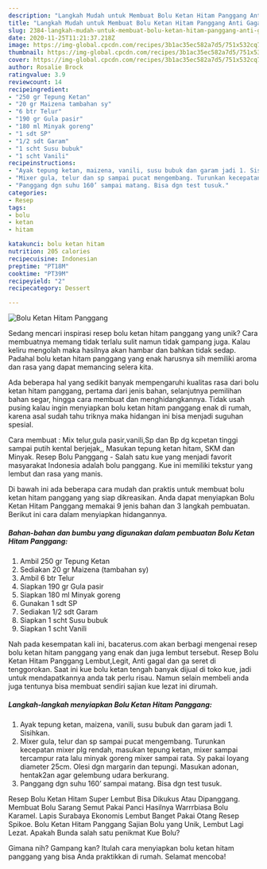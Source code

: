 ```yaml
---
description: "Langkah Mudah untuk Membuat Bolu Ketan Hitam Panggang Anti Gagal"
title: "Langkah Mudah untuk Membuat Bolu Ketan Hitam Panggang Anti Gagal"
slug: 2384-langkah-mudah-untuk-membuat-bolu-ketan-hitam-panggang-anti-gagal
date: 2020-11-25T11:21:37.218Z
image: https://img-global.cpcdn.com/recipes/3b1ac35ec582a7d5/751x532cq70/bolu-ketan-hitam-panggang-foto-resep-utama.jpg
thumbnail: https://img-global.cpcdn.com/recipes/3b1ac35ec582a7d5/751x532cq70/bolu-ketan-hitam-panggang-foto-resep-utama.jpg
cover: https://img-global.cpcdn.com/recipes/3b1ac35ec582a7d5/751x532cq70/bolu-ketan-hitam-panggang-foto-resep-utama.jpg
author: Rosalie Brock
ratingvalue: 3.9
reviewcount: 14
recipeingredient:
- "250 gr Tepung Ketan"
- "20 gr Maizena tambahan sy"
- "6 btr Telur"
- "190 gr Gula pasir"
- "180 ml Minyak goreng"
- "1 sdt SP"
- "1/2 sdt Garam"
- "1 scht Susu bubuk"
- "1 scht Vanili"
recipeinstructions:
- "Ayak tepung ketan, maizena, vanili, susu bubuk dan garam jadi 1. Sisihkan."
- "Mixer gula, telur dan sp sampai pucat mengembang. Turunkan kecepatan mixer plg rendah, masukan tepung ketan, mixer sampai tercampur rata lalu minyak goreng mixer sampai rata. Sy pakai loyang diameter 25cm. Olesi dgn margarin dan tepungi. Masukan adonan, hentak2an agar gelembung udara berkurang."
- "Panggang dgn suhu 160’ sampai matang. Bisa dgn test tusuk."
categories:
- Resep
tags:
- bolu
- ketan
- hitam

katakunci: bolu ketan hitam 
nutrition: 205 calories
recipecuisine: Indonesian
preptime: "PT18M"
cooktime: "PT39M"
recipeyield: "2"
recipecategory: Dessert

---
```



![Bolu Ketan Hitam Panggang](https://img-global.cpcdn.com/recipes/3b1ac35ec582a7d5/751x532cq70/bolu-ketan-hitam-panggang-foto-resep-utama.jpg)

Sedang mencari inspirasi resep bolu ketan hitam panggang yang unik? Cara membuatnya memang tidak terlalu sulit namun tidak gampang juga. Kalau keliru mengolah maka hasilnya akan hambar dan bahkan tidak sedap. Padahal bolu ketan hitam panggang yang enak harusnya sih memiliki aroma dan rasa yang dapat memancing selera kita.

Ada beberapa hal yang sedikit banyak mempengaruhi kualitas rasa dari bolu ketan hitam panggang, pertama dari jenis bahan, selanjutnya pemilihan bahan segar, hingga cara membuat dan menghidangkannya. Tidak usah pusing kalau ingin menyiapkan bolu ketan hitam panggang enak di rumah, karena asal sudah tahu triknya maka hidangan ini bisa menjadi suguhan spesial.

Cara membuat : Mix telur,gula pasir,vanili,Sp dan Bp dg kcpetan tinggi sampai putih kental berjejak,, Masukan tepung ketan hitam, SKM dan Minyak. Resep Bolu Panggang - Salah satu kue yang menjadi favorit masyarakat Indonesia adalah bolu panggang. Kue ini memiliki tekstur yang lembut dan rasa yang manis.


Di bawah ini ada beberapa cara mudah dan praktis untuk membuat bolu ketan hitam panggang yang siap dikreasikan. Anda dapat menyiapkan Bolu Ketan Hitam Panggang memakai 9 jenis bahan dan 3 langkah pembuatan. Berikut ini cara dalam menyiapkan hidangannya.

<!--inarticleads1-->

##### Bahan-bahan dan bumbu yang digunakan dalam pembuatan Bolu Ketan Hitam Panggang:

1. Ambil 250 gr Tepung Ketan
1. Sediakan 20 gr Maizena (tambahan sy)
1. Ambil 6 btr Telur
1. Siapkan 190 gr Gula pasir
1. Siapkan 180 ml Minyak goreng
1. Gunakan 1 sdt SP
1. Sediakan 1/2 sdt Garam
1. Siapkan 1 scht Susu bubuk
1. Siapkan 1 scht Vanili


Nah pada kesempatan kali ini, bacaterus.com akan berbagi mengenai resep bolu ketan hitam panggang yang enak dan juga lembut tersebut. Resep Bolu Ketan Hitam Panggang Lembut,Legit, Anti gagal dan ga seret di tenggorokan. Saat ini kue bolu ketan tengah banyak dijual di toko kue, jadi untuk mendapatkannya anda tak perlu risau. Namun selain membeli anda juga tentunya bisa membuat sendiri sajian kue lezat ini dirumah. 

<!--inarticleads2-->

##### Langkah-langkah menyiapkan Bolu Ketan Hitam Panggang:

1. Ayak tepung ketan, maizena, vanili, susu bubuk dan garam jadi 1. Sisihkan.
1. Mixer gula, telur dan sp sampai pucat mengembang. Turunkan kecepatan mixer plg rendah, masukan tepung ketan, mixer sampai tercampur rata lalu minyak goreng mixer sampai rata. Sy pakai loyang diameter 25cm. Olesi dgn margarin dan tepungi. Masukan adonan, hentak2an agar gelembung udara berkurang.
1. Panggang dgn suhu 160’ sampai matang. Bisa dgn test tusuk.


Resep Bolu Ketan Hitam Super Lembut Bisa Dikukus Atau Dipanggang. Membuat Bolu Sarang Semut Pakai Panci Hasilnya Warrrbiasa Bolu Karamel. Lapis Surabaya Ekonomis Lembut Banget Pakai Otang Resep Spikoe. Bolu Ketan Hitam Panggang Sajian Bolu yang Unik, Lembut Lagi Lezat. Apakah Bunda salah satu penikmat Kue Bolu? 

Gimana nih? Gampang kan? Itulah cara menyiapkan bolu ketan hitam panggang yang bisa Anda praktikkan di rumah. Selamat mencoba!
